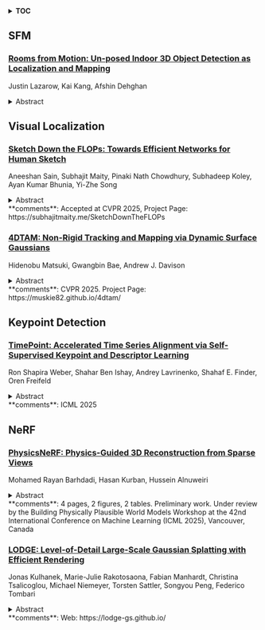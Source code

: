 <details>
  <summary><b>TOC</b></summary>
  <ol>
    <li><a href=#sfm>SFM</a></li>
      <ul>
        <li><a href=#Rooms-from-Motion:-Un-posed-Indoor-3D-Object-Detection-as-Localization-and-Mapping>Rooms from Motion: Un-posed Indoor 3D Object Detection as Localization and Mapping</a></li>
      </ul>
    </li>
    <li><a href=#visual-localization>Visual Localization</a></li>
      <ul>
        <li><a href=#Sketch-Down-the-FLOPs:-Towards-Efficient-Networks-for-Human-Sketch>Sketch Down the FLOPs: Towards Efficient Networks for Human Sketch</a></li>
        <li><a href=#4DTAM:-Non-Rigid-Tracking-and-Mapping-via-Dynamic-Surface-Gaussians>4DTAM: Non-Rigid Tracking and Mapping via Dynamic Surface Gaussians</a></li>
      </ul>
    </li>
    <li><a href=#keypoint-detection>Keypoint Detection</a></li>
      <ul>
        <li><a href=#TimePoint:-Accelerated-Time-Series-Alignment-via-Self-Supervised-Keypoint-and-Descriptor-Learning>TimePoint: Accelerated Time Series Alignment via Self-Supervised Keypoint and Descriptor Learning</a></li>
      </ul>
    </li>
    <li><a href=#nerf>NeRF</a></li>
      <ul>
        <li><a href=#PhysicsNeRF:-Physics-Guided-3D-Reconstruction-from-Sparse-Views>PhysicsNeRF: Physics-Guided 3D Reconstruction from Sparse Views</a></li>
        <li><a href=#LODGE:-Level-of-Detail-Large-Scale-Gaussian-Splatting-with-Efficient-Rendering>LODGE: Level-of-Detail Large-Scale Gaussian Splatting with Efficient Rendering</a></li>
      </ul>
    </li>
  </ol>
</details>

## SFM  

### [Rooms from Motion: Un-posed Indoor 3D Object Detection as Localization and Mapping](http://arxiv.org/abs/2505.23756)  
Justin Lazarow, Kai Kang, Afshin Dehghan  
<details>  
  <summary>Abstract</summary>  
  <ol>  
    We revisit scene-level 3D object detection as the output of an object-centric framework capable of both localization and mapping using 3D oriented boxes as the underlying geometric primitive. While existing 3D object detection approaches operate globally and implicitly rely on the a priori existence of metric camera poses, our method, Rooms from Motion (RfM) operates on a collection of un-posed images. By replacing the standard 2D keypoint-based matcher of structure-from-motion with an object-centric matcher based on image-derived 3D boxes, we estimate metric camera poses, object tracks, and finally produce a global, semantic 3D object map. When a priori pose is available, we can significantly improve map quality through optimization of global 3D boxes against individual observations. RfM shows strong localization performance and subsequently produces maps of higher quality than leading point-based and multi-view 3D object detection methods on CA-1M and ScanNet++, despite these global methods relying on overparameterization through point clouds or dense volumes. Rooms from Motion achieves a general, object-centric representation which not only extends the work of Cubify Anything to full scenes but also allows for inherently sparse localization and parametric mapping proportional to the number of objects in a scene.  
  </ol>  
</details>  
  
  



## Visual Localization  

### [Sketch Down the FLOPs: Towards Efficient Networks for Human Sketch](http://arxiv.org/abs/2505.23763)  
Aneeshan Sain, Subhajit Maity, Pinaki Nath Chowdhury, Subhadeep Koley, Ayan Kumar Bhunia, Yi-Zhe Song  
<details>  
  <summary>Abstract</summary>  
  <ol>  
    As sketch research has collectively matured over time, its adaptation for at-mass commercialisation emerges on the immediate horizon. Despite an already mature research endeavour for photos, there is no research on the efficient inference specifically designed for sketch data. In this paper, we first demonstrate existing state-of-the-art efficient light-weight models designed for photos do not work on sketches. We then propose two sketch-specific components which work in a plug-n-play manner on any photo efficient network to adapt them to work on sketch data. We specifically chose fine-grained sketch-based image retrieval (FG-SBIR) as a demonstrator as the most recognised sketch problem with immediate commercial value. Technically speaking, we first propose a cross-modal knowledge distillation network to transfer existing photo efficient networks to be compatible with sketch, which brings down number of FLOPs and model parameters by 97.96% percent and 84.89% respectively. We then exploit the abstract trait of sketch to introduce a RL-based canvas selector that dynamically adjusts to the abstraction level which further cuts down number of FLOPs by two thirds. The end result is an overall reduction of 99.37% of FLOPs (from 40.18G to 0.254G) when compared with a full network, while retaining the accuracy (33.03% vs 32.77%) -- finally making an efficient network for the sparse sketch data that exhibit even fewer FLOPs than the best photo counterpart.  
  </ol>  
</details>  
**comments**: Accepted at CVPR 2025, Project Page:
  https://subhajitmaity.me/SketchDownTheFLOPs  
  
### [4DTAM: Non-Rigid Tracking and Mapping via Dynamic Surface Gaussians](http://arxiv.org/abs/2505.22859)  
Hidenobu Matsuki, Gwangbin Bae, Andrew J. Davison  
<details>  
  <summary>Abstract</summary>  
  <ol>  
    We propose the first 4D tracking and mapping method that jointly performs camera localization and non-rigid surface reconstruction via differentiable rendering. Our approach captures 4D scenes from an online stream of color images with depth measurements or predictions by jointly optimizing scene geometry, appearance, dynamics, and camera ego-motion. Although natural environments exhibit complex non-rigid motions, 4D-SLAM remains relatively underexplored due to its inherent challenges; even with 2.5D signals, the problem is ill-posed because of the high dimensionality of the optimization space. To overcome these challenges, we first introduce a SLAM method based on Gaussian surface primitives that leverages depth signals more effectively than 3D Gaussians, thereby achieving accurate surface reconstruction. To further model non-rigid deformations, we employ a warp-field represented by a multi-layer perceptron (MLP) and introduce a novel camera pose estimation technique along with surface regularization terms that facilitate spatio-temporal reconstruction. In addition to these algorithmic challenges, a significant hurdle in 4D SLAM research is the lack of reliable ground truth and evaluation protocols, primarily due to the difficulty of 4D capture using commodity sensors. To address this, we present a novel open synthetic dataset of everyday objects with diverse motions, leveraging large-scale object models and animation modeling. In summary, we open up the modern 4D-SLAM research by introducing a novel method and evaluation protocols grounded in modern vision and rendering techniques.  
  </ol>  
</details>  
**comments**: CVPR 2025. Project Page: https://muskie82.github.io/4dtam/  
  
  



## Keypoint Detection  

### [TimePoint: Accelerated Time Series Alignment via Self-Supervised Keypoint and Descriptor Learning](http://arxiv.org/abs/2505.23475)  
Ron Shapira Weber, Shahar Ben Ishay, Andrey Lavrinenko, Shahaf E. Finder, Oren Freifeld  
<details>  
  <summary>Abstract</summary>  
  <ol>  
    Fast and scalable alignment of time series is a fundamental challenge in many domains. The standard solution, Dynamic Time Warping (DTW), struggles with poor scalability and sensitivity to noise. We introduce TimePoint, a self-supervised method that dramatically accelerates DTW-based alignment while typically improving alignment accuracy by learning keypoints and descriptors from synthetic data. Inspired by 2D keypoint detection but carefully adapted to the unique challenges of 1D signals, TimePoint leverages efficient 1D diffeomorphisms, which effectively model nonlinear time warping, to generate realistic training data. This approach, along with fully convolutional and wavelet convolutional architectures, enables the extraction of informative keypoints and descriptors. Applying DTW to these sparse representations yield major speedups and typically higher alignment accuracy than standard DTW applied to the full signals. TimePoint demonstrates strong generalization to real-world time series when trained solely on synthetic data, and further improves with fine-tuning on real data. Extensive experiments demonstrate that TimePoint consistently achieves faster and more accurate alignments than standard DTW, making it a scalable solution for time-series analysis. Our code is available at https://github.com/BGU-CS-VIL/TimePoint  
  </ol>  
</details>  
**comments**: ICML 2025  
  
  



## NeRF  

### [PhysicsNeRF: Physics-Guided 3D Reconstruction from Sparse Views](http://arxiv.org/abs/2505.23481)  
Mohamed Rayan Barhdadi, Hasan Kurban, Hussein Alnuweiri  
<details>  
  <summary>Abstract</summary>  
  <ol>  
    PhysicsNeRF is a physically grounded framework for 3D reconstruction from sparse views, extending Neural Radiance Fields with four complementary constraints: depth ranking, RegNeRF-style consistency, sparsity priors, and cross-view alignment. While standard NeRFs fail under sparse supervision, PhysicsNeRF employs a compact 0.67M-parameter architecture and achieves 21.4 dB average PSNR using only 8 views, outperforming prior methods. A generalization gap of 5.7-6.2 dB is consistently observed and analyzed, revealing fundamental limitations of sparse-view reconstruction. PhysicsNeRF enables physically consistent, generalizable 3D representations for agent interaction and simulation, and clarifies the expressiveness-generalization trade-off in constrained NeRF models.  
  </ol>  
</details>  
**comments**: 4 pages, 2 figures, 2 tables. Preliminary work. Under review by the
  Building Physically Plausible World Models Workshop at the 42nd International
  Conference on Machine Learning (ICML 2025), Vancouver, Canada  
  
### [LODGE: Level-of-Detail Large-Scale Gaussian Splatting with Efficient Rendering](http://arxiv.org/abs/2505.23158)  
Jonas Kulhanek, Marie-Julie Rakotosaona, Fabian Manhardt, Christina Tsalicoglou, Michael Niemeyer, Torsten Sattler, Songyou Peng, Federico Tombari  
<details>  
  <summary>Abstract</summary>  
  <ol>  
    In this work, we present a novel level-of-detail (LOD) method for 3D Gaussian Splatting that enables real-time rendering of large-scale scenes on memory-constrained devices. Our approach introduces a hierarchical LOD representation that iteratively selects optimal subsets of Gaussians based on camera distance, thus largely reducing both rendering time and GPU memory usage. We construct each LOD level by applying a depth-aware 3D smoothing filter, followed by importance-based pruning and fine-tuning to maintain visual fidelity. To further reduce memory overhead, we partition the scene into spatial chunks and dynamically load only relevant Gaussians during rendering, employing an opacity-blending mechanism to avoid visual artifacts at chunk boundaries. Our method achieves state-of-the-art performance on both outdoor (Hierarchical 3DGS) and indoor (Zip-NeRF) datasets, delivering high-quality renderings with reduced latency and memory requirements.  
  </ol>  
</details>  
**comments**: Web: https://lodge-gs.github.io/  
  
  



